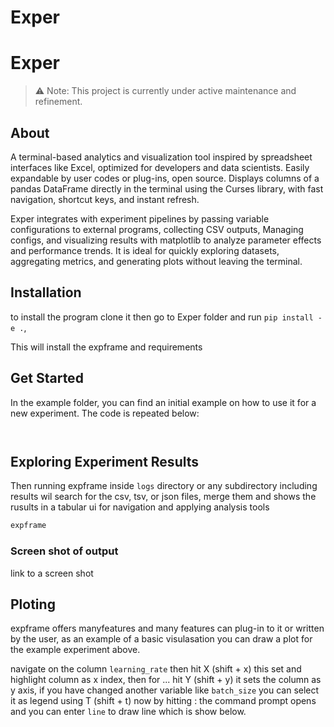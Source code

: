 # Exper

# Exper
> ⚠️ Note: This project is currently under active maintenance and refinement. 


## About
A terminal-based analytics and visualization tool inspired by spreadsheet interfaces like Excel, optimized for developers and data scientists. Easily expandable by user codes or plug-ins, open source. Displays columns of a pandas DataFrame directly in the terminal using the Curses library, with fast navigation, shortcut keys, and instant refresh.  

Exper integrates with experiment pipelines by passing variable configurations to external programs, collecting CSV outputs, Managing configs, and visualizing results with matplotlib to analyze parameter effects and performance trends. It is ideal for quickly exploring datasets, aggregating metrics, and generating plots without leaving the terminal.  

## Installation
to install the program clone it then go to Exper folder and run 
`pip install -e .`, 

This will install the expframe and requirements

## Get Started
In the example folder, you can find an initial example on how to use it for a new experiment.
The code is repeated below:

```


```



## Exploring Experiment Results

Then running expframe inside `logs` directory or any subdirectory including results wil search for the csv, tsv, or json files, merge them and shows the rusults in a tabular ui for navigation and applying analysis tools

```bash
expframe 
```
### Screen shot of output

 link to a screen shot

## Ploting

expframe offers manyfeatures and many features can plug-in to it or written by the user, as an example of a basic visulasation you can draw a plot for the example experiment above. 

navigate on the column `learning_rate` then hit X (shift + x) this set and highlight column as x index, then for ... hit Y (shift + y) it sets the column as y axis, if you have changed another variable like `batch_size` you can select it as legend using T (shift + t) now by hitting : the command prompt opens and you can enter `line` to draw line which is show below.
